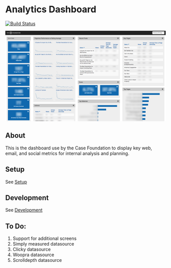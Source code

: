 # Analytics Dashboard

[![Build Status](https://travis-ci.org/casefoundation/analytics-dashboard.svg?branch=master)](https://travis-ci.org/casefoundation/analytics-dashboard)

![Screenshot](doc/screenshot.png)

## About

This is the dashboard use by the Case Foundation to display key web, email, and social metrics for internal analysis and planning.

## Setup

See [Setup](doc/Setup.md)

## Development

See [Development](doc/Development.md)

## To Do:

1. Support for additional screens
1. Simply measured datasource
1. Clicky datasource
1. Woopra datasource
1. Scrolldepth datasource
